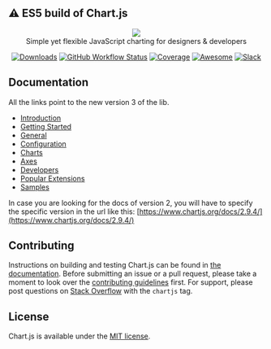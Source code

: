 ⚠️ ES5 build of Chart.js
---

<p align="center">
    <img src="https://www.chartjs.org/media/logo-title.svg"><br/>
    Simple yet flexible JavaScript charting for designers & developers
</p>

<p align="center">
    <a href="https://www.chartjs.org/docs/latest/getting-started/installation.html"><img src="https://img.shields.io/github/release/chartjs/Chart.js.svg?style=flat-square&maxAge=600" alt="Downloads"></a>
    <a href="https://github.com/chartjs/Chart.js/actions?query=workflow%3ACI+branch%3Amaster"><img alt="GitHub Workflow Status" src="https://img.shields.io/github/workflow/status/chartjs/Chart.js/CI"></a>
    <a href="https://coveralls.io/github/chartjs/Chart.js?branch=master"><img src="https://img.shields.io/coveralls/chartjs/Chart.js.svg?style=flat-square&maxAge=600" alt="Coverage"></a>
    <a href="https://github.com/chartjs/awesome"><img src="https://awesome.re/badge-flat2.svg" alt="Awesome"></a>
    <a href="https://chartjs-slack.herokuapp.com/"><img src="https://img.shields.io/badge/slack-chartjs-blue.svg?style=flat-square&maxAge=3600" alt="Slack"></a>
</p>

## Documentation

All the links point to the new version 3 of the lib.

* [Introduction](https://www.chartjs.org/docs/latest/)
* [Getting Started](https://www.chartjs.org/docs/latest/getting-started/index)
* [General](https://www.chartjs.org/docs/latest/general/data-structures)
* [Configuration](https://www.chartjs.org/docs/latest/configuration/index)
* [Charts](https://www.chartjs.org/docs/latest/charts/line)
* [Axes](https://www.chartjs.org/docs/latest/axes/index)
* [Developers](https://www.chartjs.org/docs/latest/developers/index)
* [Popular Extensions](https://github.com/chartjs/awesome)
* [Samples](https://www.chartjs.org/samples/)

In case you are looking for the docs of version 2, you will have to specify the specific version in the url like this: [https://www.chartjs.org/docs/2.9.4/](https://www.chartjs.org/docs/2.9.4/)

## Contributing

Instructions on building and testing Chart.js can be found in [the documentation](https://www.chartjs.org/docs/master/developers/contributing.html#building-and-testing). Before submitting an issue or a pull request, please take a moment to look over the [contributing guidelines](https://www.chartjs.org/docs/master/developers/contributing) first. For support, please post questions on [Stack Overflow](https://stackoverflow.com/questions/tagged/chartjs) with the `chartjs` tag.

## License

Chart.js is available under the [MIT license](https://opensource.org/licenses/MIT).
